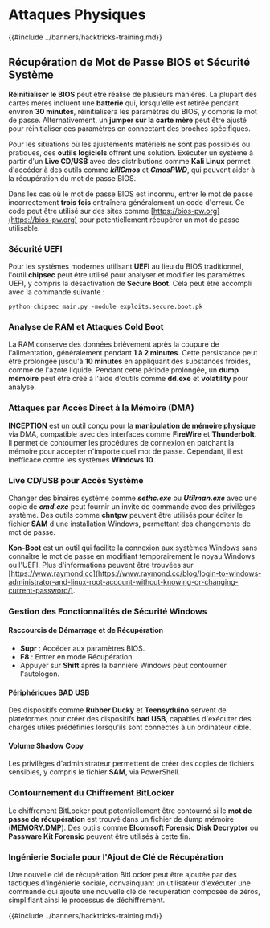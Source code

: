 # Attaques Physiques

{{#include ../banners/hacktricks-training.md}}

## Récupération de Mot de Passe BIOS et Sécurité Système

**Réinitialiser le BIOS** peut être réalisé de plusieurs manières. La plupart des cartes mères incluent une **batterie** qui, lorsqu'elle est retirée pendant environ **30 minutes**, réinitialisera les paramètres du BIOS, y compris le mot de passe. Alternativement, un **jumper sur la carte mère** peut être ajusté pour réinitialiser ces paramètres en connectant des broches spécifiques.

Pour les situations où les ajustements matériels ne sont pas possibles ou pratiques, des **outils logiciels** offrent une solution. Exécuter un système à partir d'un **Live CD/USB** avec des distributions comme **Kali Linux** permet d'accéder à des outils comme **_killCmos_** et **_CmosPWD_**, qui peuvent aider à la récupération du mot de passe BIOS.

Dans les cas où le mot de passe BIOS est inconnu, entrer le mot de passe incorrectement **trois fois** entraînera généralement un code d'erreur. Ce code peut être utilisé sur des sites comme [https://bios-pw.org](https://bios-pw.org) pour potentiellement récupérer un mot de passe utilisable.

### Sécurité UEFI

Pour les systèmes modernes utilisant **UEFI** au lieu du BIOS traditionnel, l'outil **chipsec** peut être utilisé pour analyser et modifier les paramètres UEFI, y compris la désactivation de **Secure Boot**. Cela peut être accompli avec la commande suivante :

`python chipsec_main.py -module exploits.secure.boot.pk`

### Analyse de RAM et Attaques Cold Boot

La RAM conserve des données brièvement après la coupure de l'alimentation, généralement pendant **1 à 2 minutes**. Cette persistance peut être prolongée jusqu'à **10 minutes** en appliquant des substances froides, comme de l'azote liquide. Pendant cette période prolongée, un **dump mémoire** peut être créé à l'aide d'outils comme **dd.exe** et **volatility** pour analyse.

### Attaques par Accès Direct à la Mémoire (DMA)

**INCEPTION** est un outil conçu pour la **manipulation de mémoire physique** via DMA, compatible avec des interfaces comme **FireWire** et **Thunderbolt**. Il permet de contourner les procédures de connexion en patchant la mémoire pour accepter n'importe quel mot de passe. Cependant, il est inefficace contre les systèmes **Windows 10**.

### Live CD/USB pour Accès Système

Changer des binaires système comme **_sethc.exe_** ou **_Utilman.exe_** avec une copie de **_cmd.exe_** peut fournir un invite de commande avec des privilèges système. Des outils comme **chntpw** peuvent être utilisés pour éditer le fichier **SAM** d'une installation Windows, permettant des changements de mot de passe.

**Kon-Boot** est un outil qui facilite la connexion aux systèmes Windows sans connaître le mot de passe en modifiant temporairement le noyau Windows ou l'UEFI. Plus d'informations peuvent être trouvées sur [https://www.raymond.cc](https://www.raymond.cc/blog/login-to-windows-administrator-and-linux-root-account-without-knowing-or-changing-current-password/).

### Gestion des Fonctionnalités de Sécurité Windows

#### Raccourcis de Démarrage et de Récupération

- **Supr** : Accéder aux paramètres BIOS.
- **F8** : Entrer en mode Récupération.
- Appuyer sur **Shift** après la bannière Windows peut contourner l'autologon.

#### Périphériques BAD USB

Des dispositifs comme **Rubber Ducky** et **Teensyduino** servent de plateformes pour créer des dispositifs **bad USB**, capables d'exécuter des charges utiles prédéfinies lorsqu'ils sont connectés à un ordinateur cible.

#### Volume Shadow Copy

Les privilèges d'administrateur permettent de créer des copies de fichiers sensibles, y compris le fichier **SAM**, via PowerShell.

### Contournement du Chiffrement BitLocker

Le chiffrement BitLocker peut potentiellement être contourné si le **mot de passe de récupération** est trouvé dans un fichier de dump mémoire (**MEMORY.DMP**). Des outils comme **Elcomsoft Forensic Disk Decryptor** ou **Passware Kit Forensic** peuvent être utilisés à cette fin.

### Ingénierie Sociale pour l'Ajout de Clé de Récupération

Une nouvelle clé de récupération BitLocker peut être ajoutée par des tactiques d'ingénierie sociale, convainquant un utilisateur d'exécuter une commande qui ajoute une nouvelle clé de récupération composée de zéros, simplifiant ainsi le processus de déchiffrement.

{{#include ../banners/hacktricks-training.md}}

